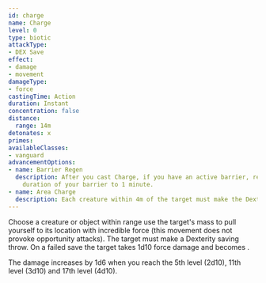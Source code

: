 ```yaml
---
id: charge
name: Charge
level: 0
type: biotic
attackType:
- DEX Save
effect:
- damage
- movement
damageType:
- force
castingTime: Action
duration: Instant
concentration: false
distance:
  range: 14m
detonates: x
primes: 
availableClasses:
- vanguard
advancementOptions:
- name: Barrier Regen
  description: After you cast Charge, if you have an active barrier, regain 2 barrier ticks and reset the 
    duration of your barrier to 1 minute.
- name: Area Charge
  description: Each creature within 4m of the target must make the Dexterity saving throw.
---
```

Choose a creature or object within range use the target's mass to pull yourself to its location with incredible force 
(this movement does not provoke opportunity attacks). The target must make a Dexterity saving throw.
On a failed save the target takes 1d10 force damage and becomes <condition id="prone">.

The damage increases by 1d6 when you reach the 5th level (2d10), 11th level (3d10) and 17th level (4d10).
